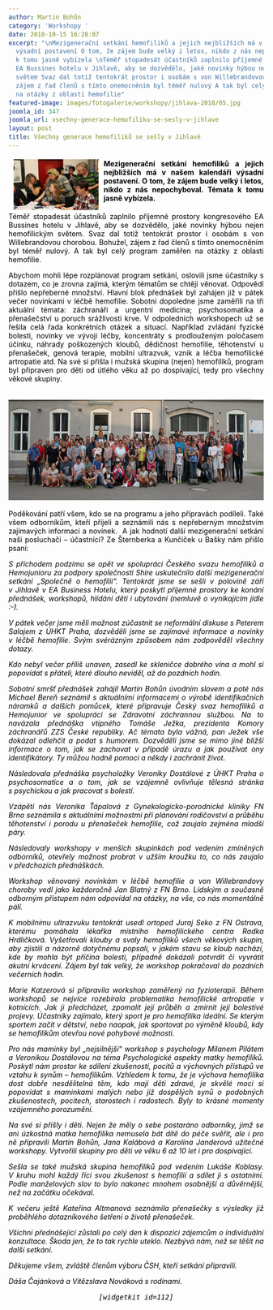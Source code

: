 ```yaml
---
author: Martin Bohůn
category: 'Workshopy '
date: 2018-10-15 16:28:07
excerpt: "\nMezigenerační setkání hemofiliků a jejich nejbližších má v našem kalendáři
  výsadní postavení O tom, že zájem bude velký i letos, nikdo z nás nepochyboval Témata
  k tomu jasně vybízela \nTéměř stopadesát účastníků zaplnilo příjemné prostory kongresového
  EA Bussines hotelu v Jihlavě, aby se dozvědělo, jaké novinky hýbou nejen hemofilickým
  světem Svaz dal totiž tentokrát prostor i osobám s von Willebrandovou chorobou Bohužel,
  zájem z řad členů s tímto onemocněním byl téměř nulový A tak byl celý program zaměřen
  na otázky z oblasti hemofilie"
featured-image: images/fotogalerie/workshopy/jihlava-2018/05.jpg
joomla_id: 347
joomla_url: vsechny-generace-hemofiliku-se-sesly-v-jihlave
layout: post
title: Všechny generace hemofiliků se sešly v Jihlavě
---
```


<h4 style="text-align: justify;"><span style="color: #000000; font-family: Calibri;"><span style="font-size: medium;"><img src="images/fotogalerie/workshopy/jihlava-2018/05.jpg" border="0" width="168" height="100" style="float: left; margin-left: 10px; margin-right: 10px;" /></span></span></h4>
<h4 style="text-align: justify;"><span style="color: #000000;">Mezigenerační setkání hemofiliků a jejich nejbližších má v našem kalendáři výsadní postavení. O tom, že zájem bude velký i letos, nikdo z nás nepochyboval. Témata k tomu jasně vybízela. </span></h4>
<p style="text-align: justify;"><span style="color: #000000;">Téměř stopadesát účastníků zaplnilo příjemné prostory kongresového EA Bussines hotelu v Jihlavě, aby se dozvědělo, jaké novinky hýbou nejen hemofilickým světem. Svaz dal totiž tentokrát prostor i osobám s von Willebrandovou chorobou. Bohužel, zájem z řad členů s tímto onemocněním byl téměř nulový. A tak byl celý program zaměřen na otázky z oblasti hemofilie.</span></p>

<p style="text-align: justify;"><span style="color: #000000;">Abychom mohli lépe rozplánovat program setkání, oslovili jsme účastníky s dotazem, co je zrovna zajímá, kterým tématům se chtějí věnovat. Odpovědí přišlo nepřeberné množství. Hlavní blok přednášek byl zahájen již v pátek večer novinkami v léčbě hemofilie. Sobotní dopoledne jsme zaměřili na tři aktuální témata: záchranáři a urgentní medicína; psychosomatika a přenašečství u poruch srážlivosti krve. V odpoledních workshopech už se řešila celá řada konkrétních otázek a situací. Například zvládání fyzické bolesti, novinky ve vývoji léčby, koncentráty s prodlouženým poločasem účinku, náhrady poškozených kloubů, dědičnost hemofilie, těhotenství u přenašeček, genová terapie, mobilní ultrazvuk, vznik a léčba hemofilické artropatie atd. Na své si přišla i mužská skupina (nejen) hemofiliků, program byl připraven pro děti od útlého věku až po dospívající, tedy pro všechny věkové skupiny.</span> <span style="color: #000000; font-family: Calibri;"><span style="font-size: medium;"> <br /></span></span></p>
<p style="text-align: center;"><span style="color: #000000; font-family: Calibri;"><span style="font-size: medium;"> <a href="images/fotogalerie/workshopy/jihlava-2018/jihlava_2/40.jpg" title="Mezigenerační setkání Jihlava 2018"><img src="images/fotogalerie/workshopy/jihlava-2018/jihlava_2/40.jpg" border="0" alt="" width="640" height="198" /></a></span></span></p>
<p style="text-align: justify;"><span style="color: #000000;">Poděkování patří všem, kdo se na programu a jeho přípravách podíleli. Také všem odborníkům, kteří přijeli a seznámili nás s nepřeberným množstvím zajímavých informací a novinek.  A jak hodnotí další mezigenerační setkání naši posluchači – účastníci? Ze Šternberka a Kunčiček u Bašky nám přišlo psaní:</span></p>
<p style="text-align: justify;"><em><span style="color: #000000;">S příchodem podzimu se opět ve spolupráci Českého svazu hemofiliků a Hemojunioru za podpory společnosti Shire uskutečnilo další mezigenerační setkání „Společně o hemofilii“. Tentokrát jsme se sešli v polovině září v Jihlavě v EA Business Hotelu, který poskytl příjemné prostory ke konání přednášek, workshopů, hlídání dětí i ubytování (nemluvě o vynikajícím jídle :-).</span></em></p>
<p style="text-align: justify;"><em><span style="color: #000000;">V pátek večer jsme měli možnost zúčastnit se neformální diskuse s Peterem Salajem z ÚHKT Praha, dozvěděli jsme se zajímavé informace a novinky v léčbě hemofilie. Svým svérázným způsobem nám zodpověděl všechny dotazy.</span></em></p>
<p style="text-align: justify;"><em><span style="color: #000000;">Kdo nebyl večer příliš unaven, zasedl ke skleničce dobrého vína a mohl si popovídat s přáteli, které dlouho neviděl, až do pozdních hodin.</span></em></p>
<p style="text-align: justify;"><em><span style="color: #000000;">Sobotní smršť přednášek zahájil Martin Bohůn úvodním slovem a poté nás Michael Bereň seznámil s aktuálními informacemi o výrobě identifikačních náramků a dalších pomůcek, které připravuje Český svaz hemofiliků a Hemojunior ve spolupráci se Zdravotní záchrannou službou. Na to navázala přednáška vtipného Tomáše Ježka, prezidenta Komory záchranářů ZZS České republiky. Ač témata byla vážná, pan Ježek vše dokázal odlehčit a podat s humorem. Dozvěděli jsme se mimo jiné bližší informace o tom, jak se zachovat v případě úrazu a jak používat ony identifikátory. Ty můžou hodně pomoci a někdy i zachránit život.</span></em></p>
<p style="text-align: justify;"><em><span style="color: #000000;">Následovala přednáška psycholožky Veroniky Dostálové z ÚHKT Praha o psychosomatice a o tom, jak se vzájemně ovlivňuje tělesná stránka s psychickou a jak pracovat s bolestí.</span></em></p>
<p style="text-align: justify;"><em><span style="color: #000000;">Vzápětí nás Veronika Ťápalová z Gynekologicko-porodnické kliniky FN Brno seznámila s aktuálními možnostmi při plánování rodičovství a průběhu těhotenství i porodu u přenašeček hemofilie, což zaujalo zejména mladší páry.</span></em></p>
<p style="text-align: justify;"><em><span style="color: #000000;">Následovaly workshopy v menších skupinkách pod vedením zmíněných odborníků, otevřely možnost probrat v užším kroužku to, co nás zaujalo v předchozích přednáškách. </span></em></p>
<p style="text-align: justify;"><em><span style="color: #000000;">Workshop věnovaný novinkám v léčbě hemofilie a von Willebrandovy choroby vedl jako každoročně Jan Blatný z FN Brno. Lidským a současně odborným přístupem nám odpovídal na otázky, na vše, co nás momentálně pálí.</span></em></p>
<p style="text-align: justify;"><em><span style="color: #000000;">K mobilnímu ultrazvuku tentokrát usedl ortoped Juraj Seko z FN Ostrava, kterému pomáhala lékařka místního hemofilického centra Radka Hrdličková. Vyšetřovali klouby a svaly hemofiliků všech věkových skupin, aby zjistili a názorně dotyčnému popsali, v jakém stavu se kloub nachází, kde by mohla být příčina bolesti, případně dokázali potvrdit či vyvrátit akutní krvácení. Zájem byl tak velký, že workshop pokračoval do pozdních večerních hodin.   </span></em></p>
<p style="text-align: justify;"><em><span style="color: #000000;">Marie Katzerová si připravila workshop zaměřený na fyzioterapii. Během workshopů se nejvíce rozebírala problematika hemofilické artropatie v kotnících. Jak ji předcházet, zpomalit její průběh a zmírnit její bolestivé projevy. Účastníky zajímalo, který sport je pro hemofilika ideální. Se kterým sportem začít v dětství, nebo naopak, jak sportovat po výměně kloubů, kdy se hemofilikům otevřou nové pohybové možnosti.</span></em></p>
<p style="text-align: justify;"><em><span style="color: #000000;">Pro nás maminky byl „nejsilnější“ workshop s psychology Milanem Pilátem a Veronikou Dostálovou na téma Psychologické aspekty matky hemofiliků. Poskytl nám prostor ke sdílení zkušeností, pocitů a výchovných přístupů ve vztahu k synům – hemofilikům. Vzhledem k tomu, že je výchova hemofilika dost dobře nesdělitelná těm, kdo mají děti zdravé, je skvělé moci si popovídat s maminkami malých nebo již dospělých synů o podobných zkušenostech, pocitech, starostech i radostech. Byly to krásné momenty vzájemného porozumění.</span></em></p>
<p style="text-align: justify;"><em><span style="color: #000000;">Na své si přišly i děti. Nejen že měly o sebe postaráno odborníky, jimž se ani úzkostná matka hemofilika nemusela bát dítě do péče svěřit, ale i pro ně připravili Martin Bohůn, Jana Kalábová a Karolína Janderová užitečné workshopy. Vytvořili skupiny pro děti ve věku 6 až 10 let i pro dospívající.</span></em></p>
<p style="text-align: justify;"><em><span style="color: #000000;">Sešla se také mužská skupina hemofiliků pod vedením Lukáše Koblasy. V kruhu mohl každý říci svou zkušenost s hemofilií a sdílet ji s ostatními. Podle manželových slov to bylo nakonec mnohem osobnější a důvěrnější, než na začátku očekával. </span></em></p>
<p style="text-align: justify;"><em><span style="color: #000000;">K večeru ještě Kateřina Altmanová seznámila přenašečky s výsledky již proběhlého dotazníkového šetření o životě přenašeček.</span></em></p>
<p style="text-align: justify;"><em><span style="color: #000000;">Všichni přednášející zůstali po celý den k dispozici zájemcům o individuální konzultace. Škoda jen, že to tak rychle uteklo. Nezbývá nám, než se těšit na další setkání.     </span></em></p>
<p style="text-align: justify;"><em><span style="color: #000000;">Děkujeme všem, zvláště členům výboru ČSH, kteří setkání připravili.</span></em></p>
<p style="text-align: justify;"><em><span style="color: #000000;">Dáša Čajánková a Vítězslava Nováková s rodinami.</span></em></p>
<p style="text-align: center;"><em><span style="color: #000000; font-family: Calibri; font-size: medium;"><code>[widgetkit id=112]</code><br /></span></em></p>